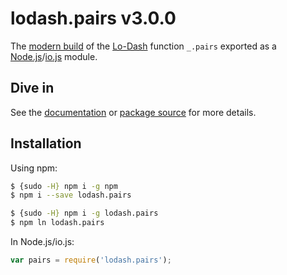 # lodash.pairs v3.0.0

The [modern build](https://github.com/lodash/lodash/wiki/Build-Differences) of the [Lo-Dash](https://lodash.com/) function `_.pairs` exported as a [Node.js](http://nodejs.org/)/[io.js](https://iojs.org/) module.

## Dive in

See the [documentation](https://lodash.com/docs#pairs) or [package source](https://github.com/lodash/lodash/blob/3.0.0-npm-packages/lodash.pairs/index.js) for more details.

## Installation

Using npm:

```bash
$ {sudo -H} npm i -g npm
$ npm i --save lodash.pairs

$ {sudo -H} npm i -g lodash.pairs
$ npm ln lodash.pairs
```

In Node.js/io.js:

```js
var pairs = require('lodash.pairs');
```
